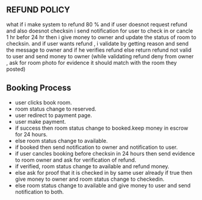 

## REFUND POLICY
what if i make system to refund 80 % and if user doesnot request refund and also doesnot checksin i send notification for user to check in or cancle 1 hr befor 24 hr then i give money to owner and update the status of room to checksin. and if user wants refund , i validate by getting reason and send the message to owner and if he verifies refund else return refund not valid to user and send money to owner (while validating refund deny from owner , ask for room photo for evidence it should match with the room they posted)


## Booking Process 
 - user clicks book room.
 - room status change to reserved.
 - user redirect to payment page.
 - user make payment.
 - if success then room status change to booked.keep money in escrow for 24 hours.
 - else room status change to available.
 - if booked then send notification to owner and notification to user.
 - if user cancles booking before checksin in 24 hours then send evidence to room owner and ask for verification of refund.
 - if verified, room status change to available and refund money.
 - else ask for proof that it is checked in by same user already if true then give money to owner and room status change to checkedin.
 - else room status change to available and give money to user and send notification to both.